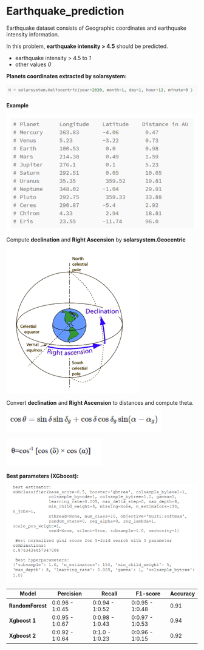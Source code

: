 # Earthquake_prediction

Earthquake dataset consists of Geographic coordinates and earthquake intensity information.

In this problem, **earthquake intensity > 4.5** should be predicted.

- earthquake intensity > 4.5 to *1*
- other values *0*

**Planets coordinates extracted by solarsystem:**

![alt text](https://github.com/smohammadi96/Earthquake_prediction/blob/main/images/solar.PNG)

**Example**

![alt text](https://github.com/smohammadi96/Earthquake_prediction/blob/main/images/planets.PNG)


Compute **declination** and **Right Ascension** by **solarsystem.Geocentric**

![alt text](https://github.com/smohammadi96/Earthquake_prediction/blob/main/images/ground.PNG)

Convert **declination** and **Right Ascension** to distances and compute theta.

![alt text](https://github.com/smohammadi96/Earthquake_prediction/blob/main/images/1.PNG) 

![alt text](https://github.com/smohammadi96/Earthquake_prediction/blob/main/images/2.PNG)

**Best parameters (XGboost):**

![alt text](https://github.com/smohammadi96/Earthquake_prediction/blob/main/images/3.PNG)

| Model  | Percision | Recall | F1-score | Accuracy | 
| ------------- | ------------- | ------------- | ------------- | ------------- |
| **RandomForest**  | 0:0.96 - 1:0.45  | 0:0.94 - 1:0.52  | 0:0.95 - 1:0.48 | 0.91 |
| **Xgboost 1**  | 0:0.95 - 1:0.67  | 0:0.98 - 1:0.43 | 0:0.97 - 1:0.53 | 0.94 |
| **Xgboost 2**  | 0:0.92 - 1:0.64  | 0:1.0 - 1:0.23 | 0:0.96 - 1:0.15 | 0.92 |
